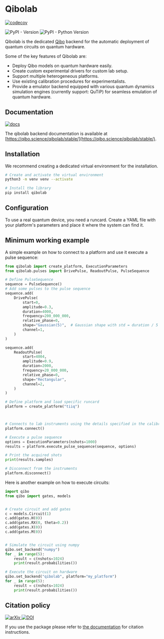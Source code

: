 # Qibolab

[
![codecov](https://codecov.io/gh/qiboteam/qibolab/branch/main/graph/badge.svg?token=11UENAPBPH)
](https://codecov.io/gh/qiboteam/qibolab)

![PyPI - Version](https://img.shields.io/pypi/v/qibolab)
![PyPI - Python Version](https://img.shields.io/pypi/pyversions/qibolab)


Qibolab is the dedicated [Qibo](https://github.com/qiboteam/qibo) backend for
the automatic deployment of quantum circuits on quantum hardware.

Some of the key features of Qibolab are:

- Deploy Qibo models on quantum hardware easily.
- Create custom experimental drivers for custom lab setup.
- Support multiple heterogeneous platforms.
- Use existing calibration procedures for experimentalists.
- Provide a emulator backend equipped with various quantum dynamics simulation engines (currently support: QuTiP) for seamless emulation of quantum hardware.

## Documentation

[
![docs](https://github.com/qiboteam/qibolab/actions/workflows/publish.yml/badge.svg)
](https://qibo.science/qibolab/stable/)

The qibolab backend documentation is available at [https://qibo.science/qibolab/stable/](https://qibo.science/qibolab/stable/).

## Installation


We recommend creating a dedicated virtual environment for the installation.



```bash
# Create and activate the virtual environment
python3 -m venv venv --activate

# Install the library
pip install qibolab

```

## Configuration

To use a real quantum device, you need a runcard. Create a YAML file with your platform's parameters and place it where the system can find it.


## Minimum working example

A simple example on how to connect to a platform and use it execute a pulse sequence:

```python
from qibolab import create_platform, ExecutionParameters
from qibolab.pulses import DrivePulse, ReadoutPulse, PulseSequence

# Define PulseSequence
sequence = PulseSequence()
# Add some pulses to the pulse sequence
sequence.add(
    DrivePulse(
        start=0,
        amplitude=0.3,
        duration=4000,
        frequency=200_000_000,
        relative_phase=0,
        shape="Gaussian(5)",  # Gaussian shape with std = duration / 5
        channel=1,
    )
)

sequence.add(
    ReadoutPulse(
        start=4004,
        amplitude=0.9,
        duration=2000,
        frequency=20_000_000,
        relative_phase=0,
        shape="Rectangular",
        channel=2,
    )
)

# Define platform and load specific runcard
platform = create_platform("tiiq")



# Connects to lab instruments using the details specified in the calibration settings.
platform.connect()

# Execute a pulse sequence
options = ExecutionParameters(nshots=1000)
results = platform.execute_pulse_sequence(sequence, options)

# Print the acquired shots
print(results.samples)

# Disconnect from the instruments
platform.disconnect()
```

Here is another example on how to execute circuits:

```python
import qibo
from qibo import gates, models


# Create circuit and add gates
c = models.Circuit(1)
c.add(gates.H(0))
c.add(gates.RX(0, theta=0.2))
c.add(gates.X(0))
c.add(gates.M(0))


# Simulate the circuit using numpy
qibo.set_backend("numpy")
for _ in range(5):
    result = c(nshots=1024)
    print(result.probabilities())

# Execute the circuit on hardware
qibo.set_backend("qibolab", platform="my_platform")
for _ in range(5):
    result = c(nshots=1024)
    print(result.probabilities())
```

## Citation policy

[
![arXiv](https://img.shields.io/badge/arXiv-2308.06313-b31b1b.svg)
](https://arxiv.org/abs/2308.06313)
[
![DOI](https://zenodo.org/badge/DOI/10.5281/zenodo.10572987.svg)
](https://doi.org/10.5281/zenodo.10572987)

If you use the package please refer to [the documentation](https://qibo.science/qibo/stable/appendix/citing-qibo.html#publications) for citation instructions.

